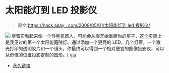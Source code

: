# 太阳能灯到 LED 投影仪

> 原文:[https://hack aday . com/2008/05/01/太阳能灯到 led 投影仪/](https://hackaday.com/2008/05/01/solar-lamp-to-led-projector/)

![](../Images/3e5127c7d57ad7c19384d10651650efc.png)
尽管它看起来像一个外星机器人，可能会从零开始重建你的房子，[这个](http://www.instructables.com/id/Solar-Powered-Light-Graffiti-Projector/?ALLSTEPS)实际上是我见过的第一个太阳能庭院灯。通过添加一个更亮的 LED，几个灯管，一个激光打印的透明胶片和一个镜头，你最终可以得到一个相对便宜的图像投影仪，可以从奇怪的位置投影定制的图形。[ [via](http://www.hacknmod.com/displayMOD.php?hack=1349)

*   [永久链接](http://www.instructables.com/id/Solar-Powered-Light-Graffiti-Projector/?ALLSTEPS)